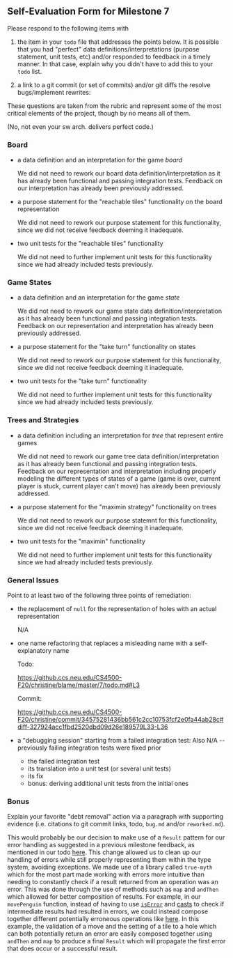 ## Self-Evaluation Form for Milestone 7

Please respond to the following items with

1. the item in your `todo` file that addresses the points below.
   It is possible that you had "perfect" data definitions/interpretations
   (purpose statement, unit tests, etc) and/or responded to feedback in a
   timely manner. In that case, explain why you didn't have to add this to
   your `todo` list.

2. a link to a git commit (or set of commits) and/or git diffs the resolve
   bugs/implement rewrites:

These questions are taken from the rubric and represent some of the most
critical elements of the project, though by no means all of them.

(No, not even your sw arch. delivers perfect code.)

### Board

- a data definition and an interpretation for the game _board_

  We did not need to rework our board data definition/interpretation as it has already been functional and passing integration tests. Feedback on our interpretation has already been previously addressed.

- a purpose statement for the "reachable tiles" functionality on the board representation

  We did not need to rework our purpose statement for this functionality, since we did not receive feedback deeming it inadequate.

- two unit tests for the "reachable tiles" functionality

  We did not need to further implement unit tests for this functionality since we had already included tests previously.

### Game States

- a data definition and an interpretation for the game _state_

  We did not need to rework our game state data definition/interpretation as it has already been functional and passing integration tests. Feedback on our representation and interpretation has already been previously addressed.

- a purpose statement for the "take turn" functionality on states

  We did not need to rework our purpose statement for this functionality, since we did not receive feedback deeming it inadequate.

- two unit tests for the "take turn" functionality

  We did not need to further implement unit tests for this functionality since we had already included tests previously.

### Trees and Strategies

- a data definition including an interpretation for _tree_ that represent entire games

  We did not need to rework our game tree data definition/interpretation as it has already been functional and passing integration tests. Feedback on our representation and interpretation including properly modeling the different types of states of a game (game is over, current player is stuck, current player can't move) has already been previously addressed.

- a purpose statement for the "maximin strategy" functionality on trees

  We did not need to rework our purpose statemnt for this functionality, since we did not receive feedback deeming it inadequate.

- two unit tests for the "maximin" functionality

  We did not need to further implement unit tests for this functionality since we had already included tests previously.

### General Issues

Point to at least two of the following three points of remediation:

- the replacement of `null` for the representation of holes with an actual representation

  N/A

- one name refactoring that replaces a misleading name with a self-explanatory name

  Todo:

  https://github.ccs.neu.edu/CS4500-F20/christine/blame/master/7/todo.md#L3

  Commit:

  https://github.ccs.neu.edu/CS4500-F20/christine/commit/34575281436bb561c2cc10753fcf2e0fa44ab28c#diff-327924acc1fbd2520dbd09d26e189579L33-L36

- a "debugging session" starting from a failed integration test:
   Also N/A -- previously failing integration tests were fixed prior
  - the failed integration test
  - its translation into a unit test (or several unit tests)
  - its fix
  - bonus: deriving additional unit tests from the initial ones

### Bonus

Explain your favorite "debt removal" action via a paragraph with
supporting evidence (i.e. citations to git commit links, todo, `bug.md`
and/or `reworked.md`).

This would probably be our decision to make use of a `Result` pattern for our error handling as suggested in a previous milestone feedback, as mentioned in our todo [here](https://github.ccs.neu.edu/CS4500-F20/christine/blame/master/7/reworked.md#L22). This change allowed us to clean up our handling of errors while still properly representing them within the type system, avoiding exceptions. We made use of a library called `true-myth` which for the most part made working with errors more intuitive than needing to constantly check if a result returned from an operation was an error. This was done through the use of methods such as `map` and `andThen` which allowed for better composition of results. For example, in our `movePenguin` function, instead of having to use [`isError`](https://github.ccs.neu.edu/CS4500-F20/christine/commit/8f7580cf5f23f7b0b853c9981f82aee3b5420415#diff-e18c7dc4bcd0885a63947c573d984951L192-L195) and [casts](https://github.ccs.neu.edu/CS4500-F20/christine/commit/8f7580cf5f23f7b0b853c9981f82aee3b5420415#diff-e18c7dc4bcd0885a63947c573d984951L208) to check if intermediate results had resulted in errors, we could instead compose together different potentially erroneous operations like [here](https://github.ccs.neu.edu/CS4500-F20/christine/commit/8f7580cf5f23f7b0b853c9981f82aee3b5420415#diff-e18c7dc4bcd0885a63947c573d984951R192-R198). In this example, the validation of a move and the setting of a tile to a hole which can both potentially return an error are easily composed together using `andThen` and `map` to produce a final `Result` which will propagate the first error that does occur or a successful result.
